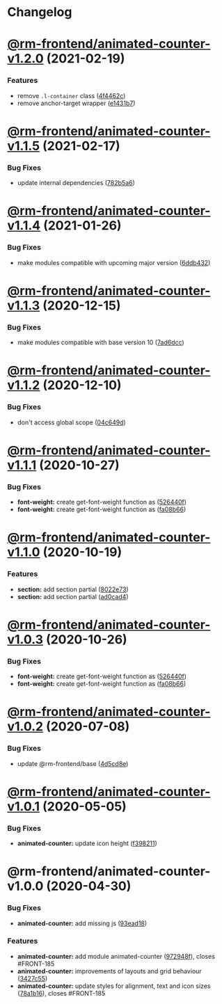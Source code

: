 # Changelog

<a name="@rm-frontend/animated-counter-v1.2.0"></a>
# [@rm-frontend/animated-counter-v1.2.0](https://bitbucket.ruhmesmeile.tools/projects/front/repos/rm-frontend/compare/diff?targetBranch=refs%2Ftags%2Fanimated-counter@1.1.5&sourceBranch=refs%2Ftags%2Fanimated-counter@1.2.0) (2021-02-19)


### Features

* remove `.l-container` class ([4f4462c](https://bitbucket.ruhmesmeile.tools/projects/front/repos/rm-frontend/commits/4f4462c))
* remove anchor-target wrapper ([e1431b7](https://bitbucket.ruhmesmeile.tools/projects/front/repos/rm-frontend/commits/e1431b7))

<a name="@rm-frontend/animated-counter-v1.1.5"></a>
# [@rm-frontend/animated-counter-v1.1.5](https://bitbucket.ruhmesmeile.tools/projects/front/repos/rm-frontend/compare/diff?targetBranch=refs%2Ftags%2Fanimated-counter@1.1.4&sourceBranch=refs%2Ftags%2Fanimated-counter@1.1.5) (2021-02-17)


### Bug Fixes

* update internal dependencies ([782b5a6](https://bitbucket.ruhmesmeile.tools/projects/front/repos/rm-frontend/commits/782b5a6))

<a name="@rm-frontend/animated-counter-v1.1.4"></a>
# [@rm-frontend/animated-counter-v1.1.4](https://bitbucket.ruhmesmeile.tools/projects/front/repos/rm-frontend/compare/diff?targetBranch=refs%2Ftags%2Fanimated-counter@1.1.3&sourceBranch=refs%2Ftags%2Fanimated-counter@1.1.4) (2021-01-26)


### Bug Fixes

* make modules compatible with upcoming major version ([6ddb432](https://bitbucket.ruhmesmeile.tools/projects/front/repos/rm-frontend/commits/6ddb432))

<a name="@rm-frontend/animated-counter-v1.1.3"></a>
# [@rm-frontend/animated-counter-v1.1.3](https://bitbucket.ruhmesmeile.tools/projects/front/repos/rm-frontend/compare/diff?targetBranch=refs%2Ftags%2Fanimated-counter@1.1.2&sourceBranch=refs%2Ftags%2Fanimated-counter@1.1.3) (2020-12-15)


### Bug Fixes

* make modules compatible with base version 10 ([7ad6dcc](https://bitbucket.ruhmesmeile.tools/projects/front/repos/rm-frontend/commits/7ad6dcc))

<a name="@rm-frontend/animated-counter-v1.1.2"></a>
# [@rm-frontend/animated-counter-v1.1.2](https://bitbucket.ruhmesmeile.tools/projects/front/repos/rm-frontend/compare/diff?targetBranch=refs%2Ftags%2Fanimated-counter@1.1.1&sourceBranch=refs%2Ftags%2Fanimated-counter@1.1.2) (2020-12-10)


### Bug Fixes

* don't access global scope ([04c649d](https://bitbucket.ruhmesmeile.tools/projects/front/repos/rm-frontend/commits/04c649d))

<a name="@rm-frontend/animated-counter-v1.1.1"></a>
# [@rm-frontend/animated-counter-v1.1.1](https://bitbucket.ruhmesmeile.tools/projects/front/repos/rm-frontend/compare/diff?targetBranch=refs%2Ftags%2Fanimated-counter@1.1.0&sourceBranch=refs%2Ftags%2Fanimated-counter@1.1.1) (2020-10-27)


### Bug Fixes

* **font-weight:** create get-font-weight function as ([526440f](https://bitbucket.ruhmesmeile.tools/projects/front/repos/rm-frontend/commits/526440f))
* **font-weight:** create get-font-weight function as ([fa08b66](https://bitbucket.ruhmesmeile.tools/projects/front/repos/rm-frontend/commits/fa08b66))

<a name="@rm-frontend/animated-counter-v1.1.0"></a>
# [@rm-frontend/animated-counter-v1.1.0](https://bitbucket.ruhmesmeile.tools/projects/front/repos/rm-frontend/compare/diff?targetBranch=refs%2Ftags%2Fanimated-counter@1.0.2&sourceBranch=refs%2Ftags%2Fanimated-counter@1.1.0) (2020-10-19)


### Features

* **section:** add section partial ([8022e73](https://bitbucket.ruhmesmeile.tools/projects/front/repos/rm-frontend/commits/8022e73))
* **section:** add section partial ([ad0cad4](https://bitbucket.ruhmesmeile.tools/projects/front/repos/rm-frontend/commits/ad0cad4))
<a name="@rm-frontend/animated-counter-v1.0.3"></a>
# [@rm-frontend/animated-counter-v1.0.3](https://bitbucket.ruhmesmeile.tools/projects/front/repos/rm-frontend/compare/diff?targetBranch=refs%2Ftags%2Fanimated-counter@1.0.2&sourceBranch=refs%2Ftags%2Fanimated-counter@1.0.3) (2020-10-26)


### Bug Fixes

* **font-weight:** create get-font-weight function as ([526440f](https://bitbucket.ruhmesmeile.tools/projects/front/repos/rm-frontend/commits/526440f))
* **font-weight:** create get-font-weight function as ([fa08b66](https://bitbucket.ruhmesmeile.tools/projects/front/repos/rm-frontend/commits/fa08b66))

<a name="@rm-frontend/animated-counter-v1.0.2"></a>
# [@rm-frontend/animated-counter-v1.0.2](https://bitbucket.ruhmesmeile.tools/projects/front/repos/rm-frontend/compare/diff?targetBranch=refs%2Ftags%2Fanimated-counter@1.0.1&sourceBranch=refs%2Ftags%2Fanimated-counter@1.0.2) (2020-07-08)


### Bug Fixes

* update @rm-frontend/base ([4d5cd8e](https://bitbucket.ruhmesmeile.tools/projects/front/repos/rm-frontend/commits/4d5cd8e))

<a name="@rm-frontend/animated-counter-v1.0.1"></a>
# [@rm-frontend/animated-counter-v1.0.1](https://bitbucket.ruhmesmeile.tools/projects/front/repos/rm-frontend/compare/diff?targetBranch=refs%2Ftags%2Fanimated-counter@1.0.0&sourceBranch=refs%2Ftags%2Fanimated-counter@1.0.1) (2020-05-05)


### Bug Fixes

* **animated-counter:** update icon height ([f398211](https://bitbucket.ruhmesmeile.tools/projects/front/repos/rm-frontend/commits/f398211))

<a name="@rm-frontend/animated-counter-v1.0.0"></a>
# @rm-frontend/animated-counter-v1.0.0 (2020-04-30)


### Bug Fixes

* **animated-counter:** add missing js ([93ead18](https://bitbucket.ruhmesmeile.tools/projects/front/repos/rm-frontend/commits/93ead18))


### Features

* **animated-counter:** add module animated-counter ([972948f](https://bitbucket.ruhmesmeile.tools/projects/front/repos/rm-frontend/commits/972948f)), closes #FRONT-185
* **animated-counter:** improvements of layouts and grid behaviour ([3427c55](https://bitbucket.ruhmesmeile.tools/projects/front/repos/rm-frontend/commits/3427c55))
* **animated-counter:** update styles for alignment, text and icon sizes ([78a1b16](https://bitbucket.ruhmesmeile.tools/projects/front/repos/rm-frontend/commits/78a1b16)), closes #FRONT-185
